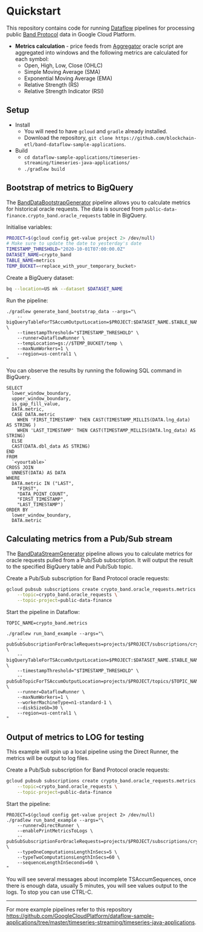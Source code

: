 # Quickstart

This repository contains code for running [Dataflow](https://cloud.google.com/dataflow) pipelines for processing 
public [Band Protocol](https://bandprotocol.com) data in Google Cloud Platform.  

- **Metrics calculation** - price feeds from [Aggregator](https://guanyu-poa.cosmoscan.io/oracle-script/8) oracle script 
    are aggregated into windows and the following metrics are calculated for each symbol:
    - Open, High, Low, Close (OHLC)
    - Simple Moving Average (SMA)
    - Exponential Moving Average (EMA)
    - Relative Strength (RS)
    - Relative Strength Indicator (RSI)

## Setup

* Install
    * You will need to have `gcloud` and `gradle` already installed.
    * Download the repository, `git clone https://github.com/blockchain-etl/band-dataflow-sample-applications`.
* Build
    * `cd dataflow-sample-applications/timeseries-streaming/timeseries-java-applications/`
    * `./gradlew build`
    

## Bootstrap of metrics to BigQuery

The [BandDataBootstrapGenerator](BandExamples/src/main/java/io/blockchainetl/band/examples/simpledata/transforms/BandDataBootstrapGenerator.java) 
pipeline allows you to calculate metrics for historical oracle requests.
The data is sourced from `public-data-finance.crypto_band.oracle_requests` table in BigQuery.


Initialise variables:

```bash
PROJECT=$(gcloud config get-value project 2> /dev/null)    
# Make sure to update the date to yesterday's date
TIMESTAMP_THRESHOLD="2020-10-01T07:00:00.0Z"   
DATASET_NAME=crypto_band
TABLE_NAME=metrics
TEMP_BUCKET=<replace_with_your_temporary_bucket>
```

Create a BigQuery dataset:

```bash        
bq --location=US mk --dataset $DATASET_NAME 
``` 

Run the pipeline:

```   
./gradlew generate_band_bootstrap_data --args="\
    --bigQueryTableForTSAccumOutputLocation=$PROJECT:$DATASET_NAME.$TABLE_NAME \
    --timestampThreshold="$TIMESTAMP_THRESHOLD" \
    --runner=DataflowRunner \
    --tempLocation=gs://$TEMP_BUCKET/temp \
    --maxNumWorkers=1 \
    --region=us-central1 \
"
```

You can observe the results by running the following SQL command in BigQuery.

```
SELECT
  lower_window_boundary,
  upper_window_boundary,
  is_gap_fill_value,
  DATA.metric,
  CASE DATA.metric
    WHEN 'FIRST_TIMESTAMP' THEN CAST(TIMESTAMP_MILLIS(DATA.lng_data) AS STRING )
    WHEN 'LAST_TIMESTAMP' THEN CAST(TIMESTAMP_MILLIS(DATA.lng_data) AS STRING)
  ELSE
  CAST(DATA.dbl_data AS STRING)
END
FROM
  `<yourtable>`
CROSS JOIN
  UNNEST(DATA) AS DATA
WHERE
  DATA.metric IN ("LAST",
    "FIRST",
    "DATA_POINT_COUNT",
    "FIRST_TIMESTAMP",
    "LAST_TIMESTAMP")
ORDER BY
  lower_window_boundary,
  DATA.metric
```

## Calculating metrics from a Pub/Sub stream

The [BandDataStreamGenerator](BandExamples/src/main/java/io/blockchainetl/band/examples/simpledata/transforms/BandDataStreamGenerator.java) 
pipeline allows you to calculate metrics for oracle requests pulled from a Pub/Sub subscription. It will output
the result to the specified BigQuery table and Pub/Sub topic.

Create a Pub/Sub subscription for Band Protocol oracle requests:

```bash
gcloud pubsub subscriptions create crypto_band.oracle_requests.metrics \
    --topic=crypto_band.oracle_requests \
    --topic-project=public-data-finance
```

Start the pipeline in Dataflow:

``` 
TOPIC_NAME=crypto_band.metrics   

./gradlew run_band_example --args="\
    --pubSubSubscriptionForOracleRequests=projects/$PROJECT/subscriptions/crypto_band.oracle_requests.metrics \
    --bigQueryTableForTSAccumOutputLocation=$PROJECT:$DATASET_NAME.$TABLE_NAME \
    --timestampThreshold="$TIMESTAMP_THRESHOLD" \
    --pubSubTopicForTSAccumOutputLocation=projects/$PROJECT/topics/$TOPIC_NAME \
    --runner=DataflowRunner \
    --maxNumWorkers=1 \
    --workerMachineType=n1-standard-1 \
    --diskSizeGb=30 \
    --region=us-central1 \
"
```

## Output of metrics to LOG for testing

This example will spin up a local pipeline using the Direct Runner, the metrics will be output to log files.

Create a Pub/Sub subscription for Band Protocol oracle requests:

```bash
gcloud pubsub subscriptions create crypto_band.oracle_requests.metrics.test0 \
    --topic=crypto_band.oracle_requests \
    --topic-project=public-data-finance
```

Start the pipeline:  
   
```     
PROJECT=$(gcloud config get-value project 2> /dev/null)
./gradlew run_band_example --args="\
    --runner=DirectRunner \
    --enablePrintMetricsToLogs \
    --pubSubSubscriptionForOracleRequests=projects/$PROJECT/subscriptions/crypto_band.oracle_requests.metrics.test0 \
    --typeOneComputationsLengthInSecs=5 \
    --typeTwoComputationsLengthInSecs=60 \
    --sequenceLengthInSeconds=60 \
"
```

You will see several messages about incomplete TSAccumSequences, once there is enough data, usually 5 minutes, 
you will see values output to the logs. To stop you can use CTRL-C.

---

For more example pipelines refer to this repository https://github.com/GoogleCloudPlatform/dataflow-sample-applications/tree/master/timeseries-streaming/timeseries-java-applications.
